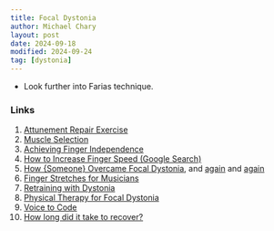 ```yaml
---
title: Focal Dystonia
author: Michael Chary
layout: post
date: 2024-09-18
modified: 2024-09-24
tag: [dystonia]
---
```


- Look further into Farias technique. 

### Links
1. [Attunement Repair Exercise](https://www.youtube.com/watch?v=DiJk89yJxCo&t=0s)
1. [Muscle Selection](https://www.ncbi.nlm.nih.gov/pmc/articles/PMC5793107/)
1. [Achieving Finger Independence](https://www.tomguitar.co.uk/the-ultimate-guide-to-finger-independence-the-easy-method-to-massively-improve-your-guitar-speed-and-fluency)
1. [How to Increase Finger Speed (Google Search)](https://www.google.com/search?q=how+to+increase+finger+speed&sourceid=chrome&ie=UTF-8)
1. [How {Someone} Overcame Focal Dystonia](https://www.youtube.com/watch?v=nt8c8eSe1Fk), and [again](https://www.youtube.com/watch?v=8T03h3eGi5o) and [again](https://www.youtube.com/watch?v=GzSYUWtvN64)
1. [Finger Stretches for Musicians](https://www.youtube.com/watch?v=_jWxIPrBSdQ)
1. [Retraining with Dystonia](https://www.youtube.com/watch?v=guOe4YSUN2E)
1. [Physical Therapy for Focal Dystonia](https://www.youtube.com/watch?v=8T03h3eGi5o)
1. [Voice to Code](https://www.youtube.com/watch?v=YKuRkGkf5HU&ab_channel=StrangeLoopConference)
1. [How long did it take to recover?](https://www.youtube.com/watch?v=b0XsxR5Cyi8&ab_channel=TheMindfulPianist)
